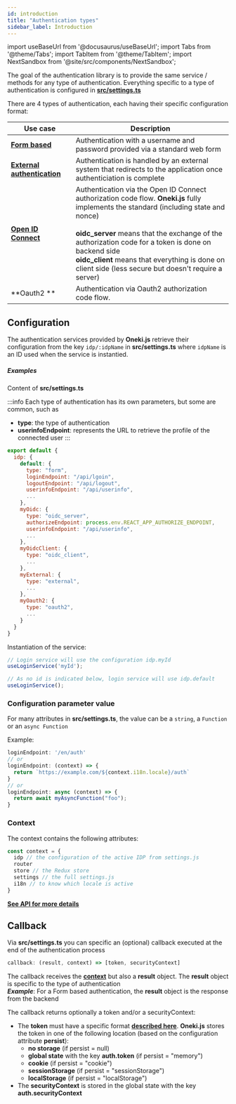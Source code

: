 ```yaml
---
id: introduction
title: "Authentication types"
sidebar_label: Introduction
---
```

import useBaseUrl from '@docusaurus/useBaseUrl';
import Tabs from '@theme/Tabs';
import TabItem from '@theme/TabItem';
import NextSandbox from '@site/src/components/NextSandbox';

The goal of the authentication library is to provide the same service / methods for any type of authentication. Everything specific to a type of authentication is configured in **[src/settings.ts](../../configuration/introduction)**

There are 4 types of authentication, each having their specific configuration format: 

| Use case                                        | Description                                                                                                                            |
| ----------------------------------------------- | -------------------------------------------------------------------------------------------------------------------------------------- |
| **[Form based](./form-based)**            | Authentication with a username and password provided via a standard web form                                                           |
| **[External authentication](./external)** | Authentication is handled by an external system that redirects to the application once authenticiation is complete                     |
| **[Open ID Connect](./oidc-server)**      | Authentication via the Open ID Connect authorization code flow. **Oneki.js** fully implements the standard (including state and nonce)<br/><br/>**oidc_server** means that the exchange of the authorization code for a token is done on backend side<br/>**oidc_client** means that everything is done on client side (less secure but doesn't require a server) |
| **Oauth2 **                                     | Authentication via Oauth2 authorization code flow.                                                                                     |

## Configuration
The authentication services provided by **Oneki.js** retrieve their configuration from the key `idp/:idpName` in **src/settings.ts** where `idpName` is an ID used when the service is instantied.

##### Examples
Content of **src/settings.ts**

:::info
Each type of authentication has its own parameters, but some are common, such as
* **type**: the type of authentication
* **userinfoEndpoint**: represents the URL to retrieve the profile of the connected user
:::

```javascript
export default {
  idp: {
    default: {
      type: "form",
      loginEndpoint: "/api/lgoin",
      logoutEndpoint: "/api/logout",
      userinfoEndpoint: "/api/userinfo",
      ...
    },
    myOidc: {
      type: "oidc_server",
      authorizeEndpoint: process.env.REACT_APP_AUTHORIZE_ENDPOINT,
      userinfoEndpoint: "/api/userinfo",
      ...
    },
    myOidcClient: {
      type: "oidc_client",
      ...
    },
    myExternal: {
      type: "external",
      ...
    },
    myOauth2: {
      type: "oauth2",
      ...
    }
  }
}
```

<p/>
Instantiation of the service:

```javascript
// Login service will use the configuration idp.myId
useLoginService('myId');

// As no id is indicated below, login service will use idp.default
useLoginService();
```

### Configuration parameter value
For many attributes in **src/settings.ts**, the value can be a `string`, a `Function` or an `async Function`

Example:
```javascript
loginEndpoint: '/en/auth'
// or
loginEndpoint: (context) => {
  return `https://example.com/${context.i18n.locale}/auth`
}
// or
loginEndpoint: async (context) => {
  return await myAsyncFunction("foo");
}
```

### Context
The context contains the following attributes:

```javascript
const context = {
  idp // the configuration of the active IDP from settings.js
  router
  store // the Redux store
  settings // the full settings.js
  i18n // to know which locale is active
}
```

**[See API for more details](../../../api/interfaces/AppContext)**

## Callback
Via **src/settings.ts** you can specific an (optional) callback executed at the end of the authentication process<br/>

```javascript
callback: (result, context) => [token, securityContext]
```

The callback receives the **[context](#context)** but also a **result** object. The **result** object is specific to the type of authentication<br/>
***Example***: For a Form based authentication, the **result** object is the response from the backend

The callback returns optionally a token and/or a securityContext:
- The **token** must have a specific format **[described here](#token)**. **Oneki.js** stores the token in one of the following location (based on the configuration attribute **persist**):
  - **no storage** (if persist = null)
  - **global state** with the key **auth.token** (if persist = "memory")
  - **cookie** (if persist = "cookie")
  - **sessionStorage** (if persist = "sessionStorage")
  - **localStorage** (if persist = "localStorage")
- The **securityContext** is stored in the global state with the key **auth.securityContext**
